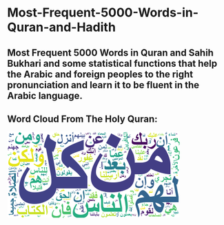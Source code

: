 # Most-Frequent-5000-Words-in-Quran-and-Hadith

## Most Frequent 5000 Words in Quran and Sahih Bukhari and some statistical functions that help the Arabic and foreign peoples to the right pronunciation and learn it to be fluent in the Arabic language.

## Word Cloud From The Holy Quran:
![arText](arText.png)
